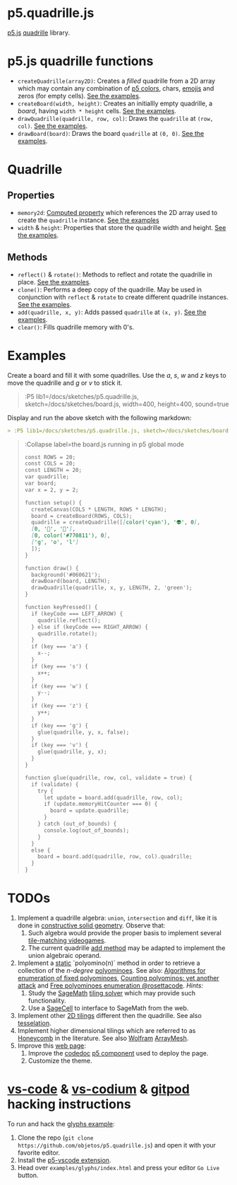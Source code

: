 # p5.quadrille.js

[p5.js](https://p5js.org/) [quadrille](https://en.wikipedia.org/wiki/Square_tiling) library.

# p5.js quadrille functions

* `createQuadrille(array2D)`: Creates a _filled_ quadrille from a 2D array which may contain any combination of [p5 colors](https://p5js.org/reference/#/p5.Color), chars, [emojis](https://emojipedia.org/) and zeros (for empty cells). [See the examples](#examples).
* `createBoard(width, height)`: Creates an initiallly empty quadrille, a _board_, having `width * height` cells. [See the examples](#examples).
* `drawQuadrille(quadrille, row, col)`: Draws the `quadrille` at `(row, col)`. [See the examples](#examples).
* `drawBoard(board)`: Draws the board `quadrille` at `(0, 0)`. [See the examples](#examples).

# Quadrille

## Properties

* `memory2d`: [Computed property](https://www.w3schools.com/js/js_object_accessors.asp) which references the 2D array used to create the `quadrille` instance. [See the examples](#examples)
* `width` & `height`: Properties that store the quadrille width and height. [See the examples](#examples).

## Methods

* `reflect()` & `rotate()`: Methods to reflect and rotate the quadrille in place. [See the examples](#examples).
* `clone()`: Performs a deep copy of the quadrille. May be used in conjunction with `reflect` & `rotate` to create different quadrille instances. [See the examples](#examples).
* `add(quadrille, x, y)`: Adds passed `quadrille` at `(x, y)`. [See the examples](#examples).
* `clear()`: Fills quadrille memory with 0's.

# Examples

Create a board and fill it with some quadrilles. Use the *a*, *s*, *w* and *z* keys to move the quadrille and *g* or *v* to stick it.

> :P5 lib1=/docs/sketches/p5.quadrille.js, sketch=/docs/sketches/board.js, width=400, height=400, sound=true

Display and run the above sketch with the following markdown:

```md
> :P5 lib1=/docs/sketches/p5.quadrille.js, sketch=/docs/sketches/board.js, width=400, height=400, sound=true
```

> :Collapse label=the board.js running in p5 global mode
> 
> ```md | board.js
> const ROWS = 20;
> const COLS = 20;
> const LENGTH = 20;
> var quadrille;
> var board;
> var x = 2, y = 2;
> 
> function setup() {
>   createCanvas(COLS * LENGTH, ROWS * LENGTH);
>   board = createBoard(ROWS, COLS);
>   quadrille = createQuadrille([[color('cyan'), '👽', 0],
>   [0, '🤔', '🙈'],
>   [0, color('#770811'), 0],
>   ['g', 'o', 'l']
>   ]);
> }
> 
> function draw() {
>   background('#060621');
>   drawBoard(board, LENGTH);
>   drawQuadrille(quadrille, x, y, LENGTH, 2, 'green');
> }
> 
> function keyPressed() {
>   if (keyCode === LEFT_ARROW) {
>     quadrille.reflect();
>   } else if (keyCode === RIGHT_ARROW) {
>     quadrille.rotate();
>   }
>   if (key === 'a') {
>     x--;
>   }
>   if (key === 's') {
>     x++;
>   }
>   if (key === 'w') {
>     y--;
>   }
>   if (key === 'z') {
>     y++;
>   }
>   if (key === 'g') {
>     glue(quadrille, y, x, false);
>   }
>   if (key === 'v') {
>     glue(quadrille, y, x);
>   }
> }
> 
> function glue(quadrille, row, col, validate = true) {
>   if (validate) {
>     try {
>       let update = board.add(quadrille, row, col);
>       if (update.memoryHitCounter === 0) {
>         board = update.quadrille;
>       }
>     } catch (out_of_bounds) {
>       console.log(out_of_bounds);
>     }
>   }
>   else {
>     board = board.add(quadrille, row, col).quadrille;
>   }
> }
> ```

# TODOs

1. Implement a quadrille algebra: `union`, `intersection` and `diff`, like it is done in [constructive solid geometry](https://en.wikipedia.org/wiki/Constructive_solid_geometry). Observe that:
   1. Such algebra would provide the proper basis to implement several [tile-matching videogames](https://en.wikipedia.org/wiki/Tile-matching_video_game).
   2. The current quadrille [add method](#methods) may be adapted to implement the union algebraic operand.
2. Implement a [static](https://en.wikipedia.org/wiki/Method_(computer_programming)#Static_methods) `polyomino(n)` method in order to retrieve a collection of the _n-degree_ [polyominoes](https://en.wikipedia.org/wiki/Polyomino). See also: [Algorithms for enumeration of fixed polyominoes](https://en.wikipedia.org/wiki/Polyomino#Algorithms_for_enumeration_of_fixed_polyominoes), [Counting polyominos: yet another attack](https://www.sciencedirect.com/science/article/pii/0012365X81902375?via%3Dihub) and [Free polyominoes enumeration @rosettacode](https://rosettacode.org/wiki/Free_polyominoes_enumeration). *Hints:*
   1. Study the [SageMath](https://www.sagemath.org/) [tiling solver](https://doc.sagemath.org/html/en/reference/combinat/sage/combinat/tiling.html) which may provide such functionality.
   2. Use a [SageCell](https://sagecell.sagemath.org/) to interface to SageMath from the web.
3. Implement other [2D tilings](https://en.wikipedia.org/wiki/Square_tiling) different then the quadrille. See also [tesselation](https://en.wikipedia.org/wiki/Tessellation).
4. Implement higher dimensional tilings which are referred to as [Honeycomb](https://en.wikipedia.org/wiki/Honeycomb_(geometry)) in the literature. See also [Wolfram](https://en.wikipedia.org/wiki/Wolfram_Language) [ArrayMesh](https://reference.wolfram.com/language/ref/ArrayMesh.html).
5. Improve this [web page](https://github.com/objetos/p5.quadrille.js/tree/pages):
   1. Improve the [codedoc](https://codedoc.cc/) [p5 component](https://github.com/objetos/p5.quadrille.js/tree/pages/.codedoc/components/p5) used to deploy the page.
   2. Customize the theme.

# [vs-code](https://code.visualstudio.com/) & [vs-codium](https://vscodium.com/) & [gitpod](https://www.gitpod.io/) hacking instructions

To run and hack the [glyphs example](https://github.com/objetos/p5.quadrille.js/blob/master/examples/glyphs/sketch.js):

1. Clone the repo (`git clone https://github.com/objetos/p5.quadrille.js`) and open it with your favorite editor.
2. Install the [p5-vscode extension](https://marketplace.visualstudio.com/items?itemName=samplavigne.p5-vscode).
3. Head over `examples/glyphs/index.html` and press your editor `Go Live` button.
